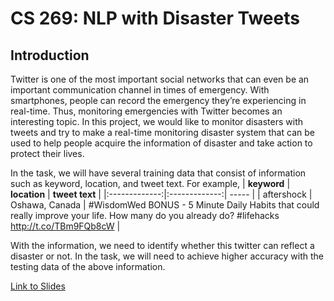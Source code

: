 # CS 269: NLP with Disaster Tweets

## Introduction
Twitter is one of the most important social networks that can even be an important communication channel in times of emergency. With smartphones, people can record the emergency they’re experiencing in real-time. Thus, monitoring emergencies with Twitter becomes an interesting topic. In this project, we would like to monitor disasters with tweets and try to make a real-time monitoring disaster system that can be used to help people acquire the information of disaster and take action to protect their lives.

In the task, we will have several training data that consist of information such as keyword, location, and tweet text. For example, 
| **keyword**        | **location**        | **tweet text**  |
|:-------------:|:-------------:| ----- |
| aftershock      | Oshawa, Canada | #WisdomWed BONUS - 5 Minute Daily Habits that could really improve your life. How many do you already do? #lifehacks http://t.co/TBm9FQb8cW |

With the information, we need to identify whether this twitter can reflect a disaster or not. In the task, we will need to achieve higher accuracy with the testing data of the above information.

[Link to Slides](https://docs.google.com/presentation/d/1Ray4WhzMVmDYkc890MHWHUGFlhoDabk4A3bkGwot0wk/edit#slide=id.p)